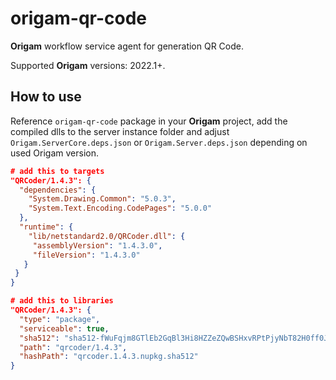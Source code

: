 # origam-qr-code
**Origam** workflow service agent for generation QR Code.

Supported **Origam** versions: 2022.1+.

## How to use
Reference `origam-qr-code` package in your **Origam** project, add the compiled dlls to the server instance folder and adjust 
 `Origam.ServerCore.deps.json` or `Origam.Server.deps.json` depending on used Origam version.
```json
# add this to targets
"QRCoder/1.4.3": {
  "dependencies": {
    "System.Drawing.Common": "5.0.3",
    "System.Text.Encoding.CodePages": "5.0.0"
  },
  "runtime": {
    "lib/netstandard2.0/QRCoder.dll": {
     "assemblyVersion": "1.4.3.0",
     "fileVersion": "1.4.3.0"
   }
 }
}
```
```json
# add this to libraries
"QRCoder/1.4.3": {
  "type": "package",
  "serviceable": true,
  "sha512": "sha512-fWuFqjm8GTlEb2GqBl3Hi8HZZeZQwBSHxvRPtPjyNbT82H0ff0JwavKRBmMaXCno1Av6McPC8aJzri0Mj2w9Jw==",
  "path": "qrcoder/1.4.3",
  "hashPath": "qrcoder.1.4.3.nupkg.sha512"
}
```